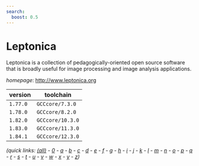 ```yaml
---
search:
  boost: 0.5
---
```

# Leptonica

Leptonica is a collection of pedagogically-oriented open source software  that is broadly useful for image processing and image analysis applications.

*homepage*: <http://www.leptonica.org>

version | toolchain
--------|----------
``1.77.0`` | ``GCCcore/7.3.0``
``1.78.0`` | ``GCCcore/8.2.0``
``1.82.0`` | ``GCCcore/10.3.0``
``1.83.0`` | ``GCCcore/11.3.0``
``1.84.1`` | ``GCCcore/12.3.0``


*(quick links: [(all)](../index.md) - [0](../0/index.md) - [a](../a/index.md) - [b](../b/index.md) - [c](../c/index.md) - [d](../d/index.md) - [e](../e/index.md) - [f](../f/index.md) - [g](../g/index.md) - [h](../h/index.md) - [i](../i/index.md) - [j](../j/index.md) - [k](../k/index.md) - [l](../l/index.md) - [m](../m/index.md) - [n](../n/index.md) - [o](../o/index.md) - [p](../p/index.md) - [q](../q/index.md) - [r](../r/index.md) - [s](../s/index.md) - [t](../t/index.md) - [u](../u/index.md) - [v](../v/index.md) - [w](../w/index.md) - [x](../x/index.md) - [y](../y/index.md) - [z](../z/index.md))*

